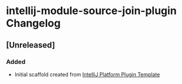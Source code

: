 <!-- Keep a Changelog guide -> https://keepachangelog.com -->

# intellij-module-source-join-plugin Changelog

## [Unreleased]
### Added
- Initial scaffold created from [IntelliJ Platform Plugin Template](https://github.com/JetBrains/intellij-platform-plugin-template)
